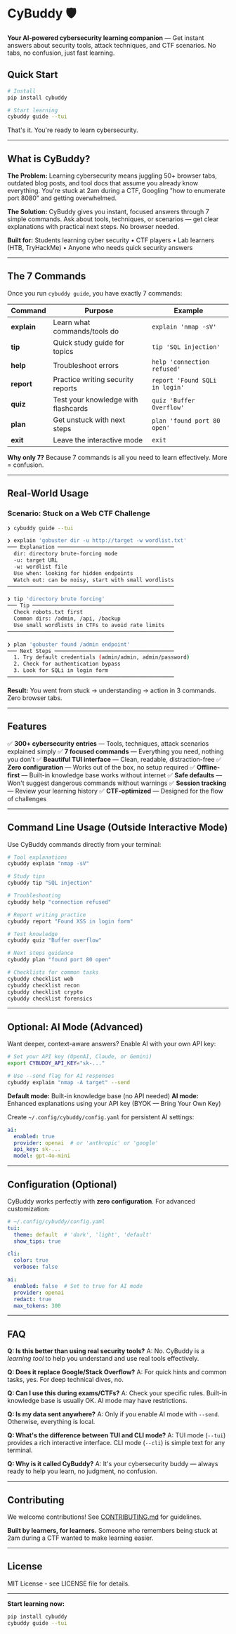 # CyBuddy 🛡️

**Your AI-powered cybersecurity learning companion** — Get instant answers about security tools, attack techniques, and CTF scenarios. No tabs, no confusion, just fast learning.

## Quick Start

```bash
# Install
pip install cybuddy

# Start learning
cybuddy guide --tui
```

That's it. You're ready to learn cybersecurity.

---

## What is CyBuddy?

**The Problem:** Learning cybersecurity means juggling 50+ browser tabs, outdated blog posts, and tool docs that assume you already know everything. You're stuck at 2am during a CTF, Googling "how to enumerate port 8080" and getting overwhelmed.

**The Solution:** CyBuddy gives you instant, focused answers through 7 simple commands. Ask about tools, techniques, or scenarios — get clear explanations with practical next steps. No browser needed.

**Built for:** Students learning cyber security • CTF players • Lab learners (HTB, TryHackMe) • Anyone who needs quick security answers

---

## The 7 Commands

Once you run `cybuddy guide`, you have exactly 7 commands:

| Command | Purpose | Example |
|---------|---------|---------|
| **explain** | Learn what commands/tools do | `explain 'nmap -sV'` |
| **tip** | Quick study guide for topics | `tip 'SQL injection'` |
| **help** | Troubleshoot errors | `help 'connection refused'` |
| **report** | Practice writing security reports | `report 'Found SQLi in login'` |
| **quiz** | Test your knowledge with flashcards | `quiz 'Buffer Overflow'` |
| **plan** | Get unstuck with next steps | `plan 'found port 80 open'` |
| **exit** | Leave the interactive mode | `exit` |

**Why only 7?** Because 7 commands is all you need to learn effectively. More = confusion.

---

## Real-World Usage

### Scenario: Stuck on a Web CTF Challenge

```bash
❯ cybuddy guide --tui

❯ explain 'gobuster dir -u http://target -w wordlist.txt'
─── Explanation ─────────────────────────────────────
  dir: directory brute-forcing mode
  -u: target URL
  -w: wordlist file
  Use when: looking for hidden endpoints
  Watch out: can be noisy, start with small wordlists
─────────────────────────────────────────────────────

❯ tip 'directory brute forcing'
─── Tip ─────────────────────────────────────────────
  Check robots.txt first
  Common dirs: /admin, /api, /backup
  Use small wordlists in CTFs to avoid rate limits
─────────────────────────────────────────────────────

❯ plan 'gobuster found /admin endpoint'
─── Next Steps ──────────────────────────────────────
  1. Try default credentials (admin/admin, admin/password)
  2. Check for authentication bypass
  3. Look for SQLi in login form
─────────────────────────────────────────────────────
```

**Result:** You went from stuck → understanding → action in 3 commands. Zero browser tabs.

---

## Features

✅ **300+ cybersecurity entries** — Tools, techniques, attack scenarios explained simply
✅ **7 focused commands** — Everything you need, nothing you don't
✅ **Beautiful TUI interface** — Clean, readable, distraction-free
✅ **Zero configuration** — Works out of the box, no setup required
✅ **Offline-first** — Built-in knowledge base works without internet
✅ **Safe defaults** — Won't suggest dangerous commands without warnings
✅ **Session tracking** — Review your learning history
✅ **CTF-optimized** — Designed for the flow of challenges

---

## Command Line Usage (Outside Interactive Mode)

Use CyBuddy commands directly from your terminal:

```bash
# Tool explanations
cybuddy explain "nmap -sV"

# Study tips
cybuddy tip "SQL injection"

# Troubleshooting
cybuddy help "connection refused"

# Report writing practice
cybuddy report "Found XSS in login form"

# Test knowledge
cybuddy quiz "Buffer overflow"

# Next steps guidance
cybuddy plan "found port 80 open"

# Checklists for common tasks
cybuddy checklist web
cybuddy checklist recon
cybuddy checklist crypto
cybuddy checklist forensics
```

---

## Optional: AI Mode (Advanced)

Want deeper, context-aware answers? Enable AI with your own API key:

```bash
# Set your API key (OpenAI, Claude, or Gemini)
export CYBUDDY_API_KEY="sk-..."

# Use --send flag for AI responses
cybuddy explain "nmap -A target" --send
```

**Default mode:** Built-in knowledge base (no API needed)
**AI mode:** Enhanced explanations using your API key (BYOK — Bring Your Own Key)

Create `~/.config/cybuddy/config.yaml` for persistent AI settings:

```yaml
ai:
  enabled: true
  provider: openai  # or 'anthropic' or 'google'
  api_key: sk-...
  model: gpt-4o-mini
```

---

## Configuration (Optional)

CyBuddy works perfectly with **zero configuration**. For advanced customization:

```yaml
# ~/.config/cybuddy/config.yaml
tui:
  theme: default  # 'dark', 'light', 'default'
  show_tips: true

cli:
  color: true
  verbose: false

ai:
  enabled: false  # Set to true for AI mode
  provider: openai
  redact: true
  max_tokens: 300
```

---

## FAQ

**Q: Is this better than using real security tools?**
A: No. CyBuddy is a *learning tool* to help you understand and use real tools effectively.

**Q: Does it replace Google/Stack Overflow?**
A: For quick hints and common tasks, yes. For deep technical dives, no.

**Q: Can I use this during exams/CTFs?**
A: Check your specific rules. Built-in knowledge base is usually OK. AI mode may have restrictions.

**Q: Is my data sent anywhere?**
A: Only if you enable AI mode with `--send`. Otherwise, everything is local.

**Q: What's the difference between TUI and CLI mode?**
A: TUI mode (`--tui`) provides a rich interactive interface. CLI mode (`--cli`) is simple text for any terminal.

**Q: Why is it called CyBuddy?**
A: It's your cybersecurity buddy — always ready to help you learn, no judgment, no confusion.

---

## Contributing

We welcome contributions! See [CONTRIBUTING.md](CONTRIBUTING.md) for guidelines.

**Built by learners, for learners.** Someone who remembers being stuck at 2am during a CTF wanted to make learning easier.

---

## License

MIT License - see LICENSE file for details.

---

**Start learning now:**
```bash
pip install cybuddy
cybuddy guide --tui
```
